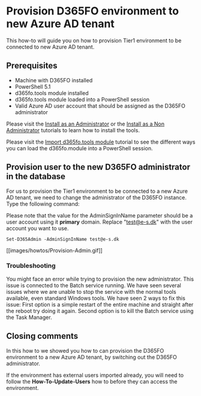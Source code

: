 ﻿# **Provision D365FO environment to new Azure AD tenant**

This how-to will guide you on how to provision Tier1 environment to be connected to new Azure AD tenant.

## **Prerequisites**
* Machine with D365FO installed
* PowerShell 5.1
* d365fo.tools module installed
* d365fo.tools module loaded into a PowerShell session
* Valid Azure AD user account that should be assigned as the D365FO administrator

Please visit the [Install as an Administrator](https://github.com/d365collaborative/d365fo.tools/wiki/Tutorial-First-Time-Install-Administrator) or the [Install as a Non Administrator](https://github.com/d365collaborative/d365fo.tools/wiki/Tutorial-First-Time-Install-Non-Administrator) tutorials to learn how to install the tools.

Please visit the [Import d365fo.tools module](https://github.com/d365collaborative/d365fo.tools/wiki/Tutorial-Import-Module) tutorial to see the different ways you can load the d365fo.module into a PowerShell session.

## **Provision user to the new D365FO administrator in the database**
For us to provision the Tier1 environment to be connected to a new Azure AD tenant, we need to change the administrator of the D365FO instance. Type the following command:

Please note that the value for the AdminSignInName parameter should be a user account using it **primary** domain. Replace "test@e-s.dk" with the user account you want to use.

```
Set-D365Admin -AdminSignInName test@e-s.dk
```

[[images/howtos/Provision-Admin.gif]]

### **Troubleshooting**
You might face an error while trying to provision the new administrator. This issue is connected to the Batch service running. We have seen several issues where we are unable to stop the service with the normal tools available, even standard Windows tools. We have seen 2 ways to fix this issue: First option is a simple restart of the entire machine and straight after the reboot try doing it again. Second option is to kill the Batch service using the Task Manager.

## **Closing comments**
In this how to we showed you how to can provision the D365FO environment to a new Azure AD tenant, by switching out the D365FO administrator.

If the environment has external users imported already, you will need to follow the **How-To-Update-Users** how to before they can access the environment.